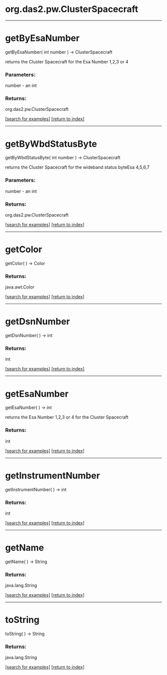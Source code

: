 # org.das2.pw.ClusterSpacecraft



***
<a name="getByEsaNumber"></a>
# getByEsaNumber
getByEsaNumber( int number ) &rarr; ClusterSpacecraft

returns the Cluster Spacecraft for the Esa Number 1,2,3 or 4

### Parameters:
number - an int

### Returns:
org.das2.pw.ClusterSpacecraft


<a href="https://github.com/autoplot/dev/search?q=getByEsaNumber&unscoped_q=getByEsaNumber">[search for examples]</a>
<a href="https://github.com/autoplot/documentation/blob/master/javadoc/index-all.md">[return to index]</a>

***
<a name="getByWbdStatusByte"></a>
# getByWbdStatusByte
getByWbdStatusByte( int number ) &rarr; ClusterSpacecraft

returns the Cluster Spacecraft for the wideband status byteEsa 4,5,6,7

### Parameters:
number - an int

### Returns:
org.das2.pw.ClusterSpacecraft


<a href="https://github.com/autoplot/dev/search?q=getByWbdStatusByte&unscoped_q=getByWbdStatusByte">[search for examples]</a>
<a href="https://github.com/autoplot/documentation/blob/master/javadoc/index-all.md">[return to index]</a>

***
<a name="getColor"></a>
# getColor
getColor(  ) &rarr; Color



### Returns:
java.awt.Color


<a href="https://github.com/autoplot/dev/search?q=getColor&unscoped_q=getColor">[search for examples]</a>
<a href="https://github.com/autoplot/documentation/blob/master/javadoc/index-all.md">[return to index]</a>

***
<a name="getDsnNumber"></a>
# getDsnNumber
getDsnNumber(  ) &rarr; int



### Returns:
int


<a href="https://github.com/autoplot/dev/search?q=getDsnNumber&unscoped_q=getDsnNumber">[search for examples]</a>
<a href="https://github.com/autoplot/documentation/blob/master/javadoc/index-all.md">[return to index]</a>

***
<a name="getEsaNumber"></a>
# getEsaNumber
getEsaNumber(  ) &rarr; int

returns the Esa Number 1,2,3 or 4 for the Cluster Spacecraft

### Returns:
int


<a href="https://github.com/autoplot/dev/search?q=getEsaNumber&unscoped_q=getEsaNumber">[search for examples]</a>
<a href="https://github.com/autoplot/documentation/blob/master/javadoc/index-all.md">[return to index]</a>

***
<a name="getInstrumentNumber"></a>
# getInstrumentNumber
getInstrumentNumber(  ) &rarr; int



### Returns:
int


<a href="https://github.com/autoplot/dev/search?q=getInstrumentNumber&unscoped_q=getInstrumentNumber">[search for examples]</a>
<a href="https://github.com/autoplot/documentation/blob/master/javadoc/index-all.md">[return to index]</a>

***
<a name="getName"></a>
# getName
getName(  ) &rarr; String



### Returns:
java.lang.String


<a href="https://github.com/autoplot/dev/search?q=getName&unscoped_q=getName">[search for examples]</a>
<a href="https://github.com/autoplot/documentation/blob/master/javadoc/index-all.md">[return to index]</a>

***
<a name="toString"></a>
# toString
toString(  ) &rarr; String



### Returns:
java.lang.String


<a href="https://github.com/autoplot/dev/search?q=toString&unscoped_q=toString">[search for examples]</a>
<a href="https://github.com/autoplot/documentation/blob/master/javadoc/index-all.md">[return to index]</a>

